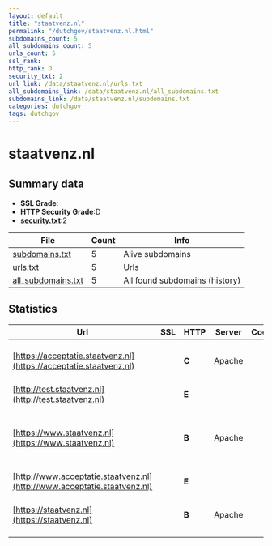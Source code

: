 ```yaml
---
layout: default
title: "staatvenz.nl"
permalink: "/dutchgov/staatvenz.nl.html"
subdomains_count: 5
all_subdomains_count: 5
urls_count: 5
ssl_rank: 
http_rank: D
security_txt: 2
url_link: /data/staatvenz.nl/urls.txt
all_subdomains_link: /data/staatvenz.nl/all_subdomains.txt
subdomains_link: /data/staatvenz.nl/subdomains.txt
categories: dutchgov
tags: dutchgov
---
```



# staatvenz.nl
## Summary data


 - **SSL Grade**:
 - **HTTP Security Grade**:D
 - **[security.txt](https://www.digitaleoverheid.nl/nieuws/standaard-security-txt-nu-verplicht-voor-overheid/)**:2


| File       | Count | Info |
|------------|-------|------|
|[subdomains.txt](/DutchGovScope/data/staatvenz.nl/subdomains.txt)|5|Alive subdomains|
|[urls.txt](/DutchGovScope/data/staatvenz.nl/urls.txt)|5|Urls|
|[all_subdomains.txt](/DutchGovScope/data/staatvenz.nl/all_subdomains.txt)|5|All found subdomains (history)|


## Statistics


| Url | SSL | HTTP | Server | Cookie | HSTS | CORS | CTO | CSP | XFO | XXP | RP |FP| Tech |Title |
|--------|-------|-------|------|------|------|------|------|------|------|------|------|------|------|------|
|[https://acceptatie.staatvenz.nl](https://acceptatie.staatvenz.nl)| | **C**|Apache| |:white_check_mark: | | | | | | :white_check_mark: | |Apache HTTP Server HSTS|webserver|
|[http://test.staatvenz.nl](http://test.staatvenz.nl)| | **E**|| | | | | | | | :white_check_mark: | |||
|[https://www.staatvenz.nl](https://www.staatvenz.nl)| | **B**|Apache| |:white_check_mark: | | | | :white_check_mark: | | :white_check_mark: | |Apache HTTP Server Drupal HSTS PHP|Home | De Staat...|
|[http://www.acceptatie.staatvenz.nl](http://www.acceptatie.staatvenz.nl)| | **E**|| | | | | | | | :white_check_mark: | |||
|[https://staatvenz.nl](https://staatvenz.nl)| | **B**|Apache| |:white_check_mark: | | | | :white_check_mark: | | :white_check_mark: | |Apache HTTP Server HSTS|301 Moved Perman...|

